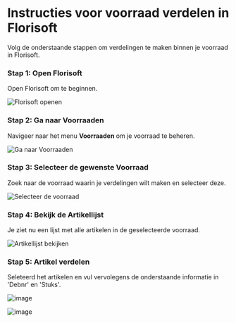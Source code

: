 # **Instructies voor voorraad verdelen in Florisoft**

Volg de onderstaande stappen om verdelingen te maken binnen je voorraad in Florisoft.

### **Stap 1: Open Florisoft**
Open Florisoft om te beginnen.

![Florisoft openen](https://github.com/user-attachments/assets/b42b5b0b-9398-45c8-8ce7-c29912a2baf1)

### **Stap 2: Ga naar Voorraaden**
Navigeer naar het menu **Voorraaden** om je voorraad te beheren.

![Ga naar Voorraaden](https://github.com/user-attachments/assets/e09b1b81-cff3-44be-8a8a-656e1c568852)

### **Stap 3: Selecteer de gewenste Voorraad**
Zoek naar de voorraad waarin je verdelingen wilt maken en selecteer deze.

![Selecteer de voorraad](https://github.com/user-attachments/assets/b3ba5d12-39db-45d3-bd3d-cd7c973e108b)

### **Stap 4: Bekijk de Artikellijst**
Je ziet nu een lijst met alle artikelen in de geselecteerde voorraad.

![Artikellijst bekijken](https://github.com/user-attachments/assets/b1693bff-d8b5-4341-884f-dac9f342d110)

### **Stap 5: Artikel verdelen**
Seleteerd het artikelen en vul vervolegens de onderstaande informatie in 'Debnr' en 'Stuks'.

![image](https://github.com/user-attachments/assets/fb49745b-5be3-487f-a2c9-10905ebcff36)

![image](https://github.com/user-attachments/assets/0baaebfb-5895-4083-a8f6-27f9751d87e1)
